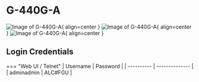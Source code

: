 # G-440G-A
![Image of G-440G-A](/img/g-440g-a-1.png){ align=center }
![Image of G-440G-A](/img/g-440g-a-2.png){ align=center }
![Image of G-440G-A](/img/g-440g-a-3.png){ align=center }

## Login Credentials

=== "Web UI / Telnet"
    | Username   | Password       |
    | ---------- | -------------- |
    | adminadmin | ALC#FGU        |
